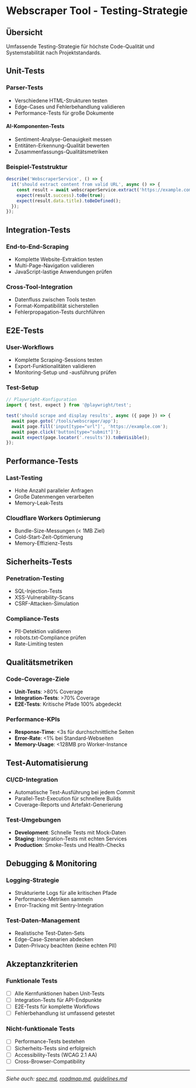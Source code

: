 # Webscraper Tool - Testing-Strategie

## Übersicht

Umfassende Testing-Strategie für höchste Code-Qualität und Systemstabilität nach Projektstandards.

## Unit-Tests

### Parser-Tests

- Verschiedene HTML-Strukturen testen
- Edge-Cases und Fehlerbehandlung validieren
- Performance-Tests für große Dokumente

#### AI-Komponenten-Tests

- Sentiment-Analyse-Genauigkeit messen
- Entitäten-Erkennung-Qualität bewerten
- Zusammenfassungs-Qualitätsmetriken

### Beispiel-Teststruktur

```typescript
describe('WebscraperService', () => {
  it('should extract content from valid URL', async () => {
    const result = await webscraperService.extract('https://example.com');
    expect(result.success).toBe(true);
    expect(result.data.title).toBeDefined();
  });
});
```

## Integration-Tests

### End-to-End-Scraping

- Komplette Website-Extraktion testen
- Multi-Page-Navigation validieren
- JavaScript-lastige Anwendungen prüfen

### Cross-Tool-Integration

- Datenfluss zwischen Tools testen
- Format-Kompatibilität sicherstellen
- Fehlerpropagation-Tests durchführen

## E2E-Tests

### User-Workflows

- Komplette Scraping-Sessions testen
- Export-Funktionalitäten validieren
- Monitoring-Setup und -ausführung prüfen

### Test-Setup

```typescript
// Playwright-Konfiguration
import { test, expect } from '@playwright/test';

test('should scrape and display results', async ({ page }) => {
  await page.goto('/tools/webscraper/app');
  await page.fill('input[type="url"]', 'https://example.com');
  await page.click('button[type="submit"]');
  await expect(page.locator('.results')).toBeVisible();
});
```

## Performance-Tests

### Last-Testing

- Hohe Anzahl paralleler Anfragen
- Große Datenmengen verarbeiten
- Memory-Leak-Tests

### Cloudflare Workers Optimierung

- Bundle-Size-Messungen (< 1MB Ziel)
- Cold-Start-Zeit-Optimierung
- Memory-Effizienz-Tests

## Sicherheits-Tests

### Penetration-Testing

- SQL-Injection-Tests
- XSS-Vulnerability-Scans
- CSRF-Attacken-Simulation

### Compliance-Tests

- PII-Detektion validieren
- robots.txt-Compliance prüfen
- Rate-Limiting testen

## Qualitätsmetriken

### Code-Coverage-Ziele

- **Unit-Tests**: >80% Coverage
- **Integration-Tests**: >70% Coverage
- **E2E-Tests**: Kritische Pfade 100% abgedeckt

### Performance-KPIs

- **Response-Time**: <3s für durchschnittliche Seiten
- **Error-Rate**: <1% bei Standard-Webseiten
- **Memory-Usage**: <128MB pro Worker-Instance

## Test-Automatisierung

### CI/CD-Integration

- Automatische Test-Ausführung bei jedem Commit
- Parallel-Test-Execution für schnellere Builds
- Coverage-Reports und Artefakt-Generierung

### Test-Umgebungen

- **Development**: Schnelle Tests mit Mock-Daten
- **Staging**: Integration-Tests mit echten Services
- **Production**: Smoke-Tests und Health-Checks

## Debugging & Monitoring

### Logging-Strategie

- Strukturierte Logs für alle kritischen Pfade
- Performance-Metriken sammeln
- Error-Tracking mit Sentry-Integration

### Test-Daten-Management

- Realistische Test-Daten-Sets
- Edge-Case-Szenarien abdecken
- Daten-Privacy beachten (keine echten PII)

## Akzeptanzkriterien

### Funktionale Tests

- [ ] Alle Kernfunktionen haben Unit-Tests
- [ ] Integration-Tests für API-Endpunkte
- [ ] E2E-Tests für komplette Workflows
- [ ] Fehlerbehandlung ist umfassend getestet

### Nicht-funktionale Tests

- [ ] Performance-Tests bestehen
- [ ] Sicherheits-Tests sind erfolgreich
- [ ] Accessibility-Tests (WCAG 2.1 AA)
- [ ] Cross-Browser-Compatibility

---

*Siehe auch: [spec.md](spec.md), [roadmap.md](roadmap.md), [guidelines.md](guidelines.md)*
